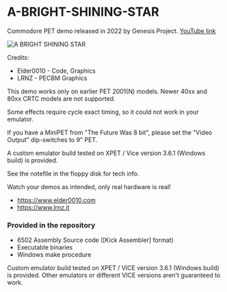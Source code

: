 # A-BRIGHT-SHINING-STAR
Commodore PET demo released in 2022 by Genesis Project. [YouTube link](https://www.youtube.com/watch?v=ytob8TCMcjk)

![A BRIGHT SHINING STAR](https://content.pouet.net/files/screenshots/00091/00091735.gif "A BRIGHT SHINING STAR")


Credits:
- Elder0010 - Code, Graphics
- LRNZ - PECBM Graphics

This demo works only on earlier PET 2001(N) models.
Newer 40xx and 80xx CRTC models are not supported.

Some effects require cycle exact timing, so it could 
not work in your emulator. 

If you have a MiniPET from "The Future Was 8 bit", please set 
the "Video Output" dip-switches to 9" PET.

A custom emulator build tested on XPET / Vice
version 3.6.1 (Windows build) is provided.

See the notefile in the floppy disk for tech info.

Watch your demos as intended, only real hardware is real!

- https://www.elder0010.com
- https://www.lrnz.it 

### Provided in the repository
- 6502 Assembly Source code ([Kick Assembler] format)
- Executable binaries
- Windows make procedure

Custom emulator build tested on XPET / VICE
version 3.6.1 (Windows build) is provided.
Other emulators or different VICE versions
aren't guaranteed to work.